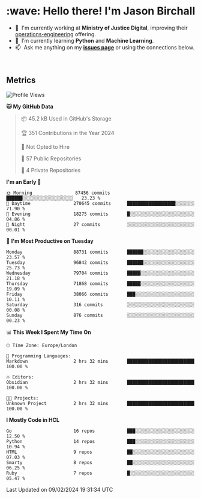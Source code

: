 <h1 align="left" id="jason-title">:wave: Hello there! I'm Jason Birchall</h1>

- :office: &nbsp;I'm currently working at **Ministry of Justice Digital**, improving their [operations-engineering](https://github.com/ministryofjustice/operations-engineering) offering.
- :seedling: &nbsp;I’m currently learning **Python** and **Machine Learning**.
- :mailbox: &nbsp;Ask me anything on my **[issues page]** or using the connections below.


<br>


<h2>Metrics</h2>

<!--START_SECTION:waka-->
![Profile Views](http://img.shields.io/badge/Profile%20Views-5-blue)

**🐱 My GitHub Data** 

> 📦 45.2 kB Used in GitHub's Storage 
 > 
> 🏆 351 Contributions in the Year 2024
 > 
> 🚫 Not Opted to Hire
 > 
> 📜 57 Public Repositories 
 > 
> 🔑 4 Private Repositories 
 > 
**I'm an Early 🐤** 

```text
🌞 Morning                87456 commits       ██████░░░░░░░░░░░░░░░░░░░   23.23 % 
🌆 Daytime                270645 commits      ██████████████████░░░░░░░   71.90 % 
🌃 Evening                18275 commits       █░░░░░░░░░░░░░░░░░░░░░░░░   04.86 % 
🌙 Night                  27 commits          ░░░░░░░░░░░░░░░░░░░░░░░░░   00.01 % 
```
📅 **I'm Most Productive on Tuesday** 

```text
Monday                   88731 commits       ██████░░░░░░░░░░░░░░░░░░░   23.57 % 
Tuesday                  96842 commits       ██████░░░░░░░░░░░░░░░░░░░   25.73 % 
Wednesday                79704 commits       █████░░░░░░░░░░░░░░░░░░░░   21.18 % 
Thursday                 71868 commits       █████░░░░░░░░░░░░░░░░░░░░   19.09 % 
Friday                   38066 commits       ███░░░░░░░░░░░░░░░░░░░░░░   10.11 % 
Saturday                 316 commits         ░░░░░░░░░░░░░░░░░░░░░░░░░   00.08 % 
Sunday                   876 commits         ░░░░░░░░░░░░░░░░░░░░░░░░░   00.23 % 
```


📊 **This Week I Spent My Time On** 

```text
🕑︎ Time Zone: Europe/London

💬 Programming Languages: 
Markdown                 2 hrs 32 mins       █████████████████████████   100.00 % 

🔥 Editors: 
Obsidian                 2 hrs 32 mins       █████████████████████████   100.00 % 

🐱‍💻 Projects: 
Unknown Project          2 hrs 32 mins       █████████████████████████   100.00 % 
```

**I Mostly Code in HCL** 

```text
Go                       16 repos            ███░░░░░░░░░░░░░░░░░░░░░░   12.50 % 
Python                   14 repos            ███░░░░░░░░░░░░░░░░░░░░░░   10.94 % 
HTML                     9 repos             ██░░░░░░░░░░░░░░░░░░░░░░░   07.03 % 
Smarty                   8 repos             ██░░░░░░░░░░░░░░░░░░░░░░░   06.25 % 
Ruby                     7 repos             █░░░░░░░░░░░░░░░░░░░░░░░░   05.47 % 
```




 Last Updated on 09/02/2024 19:31:34 UTC
<!--END_SECTION:waka-->

<!-- links -->

[issues page]: https://github.com/jasonBirchall/jasonBirchall/issues "jasonBirchall/issues"
